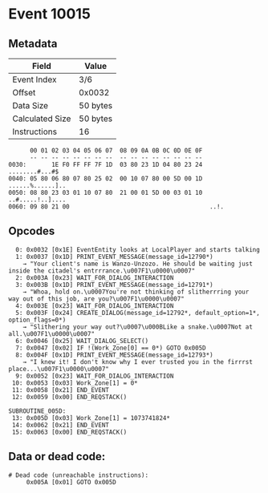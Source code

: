 # Event 10015

## Metadata

| Field           | Value    |
|-----------------|----------|
| Event Index     | 3/6      |
| Offset          | 0x0032   |
| Data Size       | 50 bytes |
| Calculated Size | 50 bytes |
| Instructions    | 16       |

```
      00 01 02 03 04 05 06 07  08 09 0A 0B 0C 0D 0E 0F
      -- -- -- -- -- -- -- --  -- -- -- -- -- -- -- --
0030:       1E F0 FF FF 7F 1D  03 80 23 1D 04 80 23 24    ........#...#$
0040: 05 80 06 80 07 80 25 02  00 10 07 80 00 5D 00 1D  ......%......]..
0050: 08 80 23 03 01 10 07 80  21 00 01 5D 00 03 01 10  ..#.....!..]....
0060: 09 80 21 00                                       ..!.            
```

## Opcodes

```
  0: 0x0032 [0x1E] EventEntity looks at LocalPlayer and starts talking
  1: 0x0037 [0x1D] PRINT_EVENT_MESSAGE(message_id=12790*)
    → "Your client's name is Wanzo-Unzozo. He should be waiting just inside the citadel's entrrrance.\u007F1\u0000\u0007"
  2: 0x003A [0x23] WAIT_FOR_DIALOG_INTERACTION
  3: 0x003B [0x1D] PRINT_EVENT_MESSAGE(message_id=12791*)
    → "Whoa, hold on.\u0007You're not thinking of slitherrring your way out of this job, are you?\u007F1\u0000\u0007"
  4: 0x003E [0x23] WAIT_FOR_DIALOG_INTERACTION
  5: 0x003F [0x24] CREATE_DIALOG(message_id=12792*, default_option=1*, option_flags=0*)
    → "Slithering your way out?\u0007\u000BLike a snake.\u0007Not at all.\u007F1\u0000\u0007"
  6: 0x0046 [0x25] WAIT_DIALOG_SELECT()
  7: 0x0047 [0x02] IF !(Work_Zone[0] == 0*) GOTO 0x005D
  8: 0x004F [0x1D] PRINT_EVENT_MESSAGE(message_id=12793*)
    → "I knew it! I don't know why I ever trusted you in the firrrst place...\u007F1\u0000\u0007"
  9: 0x0052 [0x23] WAIT_FOR_DIALOG_INTERACTION
 10: 0x0053 [0x03] Work_Zone[1] = 0*
 11: 0x0058 [0x21] END_EVENT
 12: 0x0059 [0x00] END_REQSTACK()

SUBROUTINE_005D:
 13: 0x005D [0x03] Work_Zone[1] = 1073741824*
 14: 0x0062 [0x21] END_EVENT
 15: 0x0063 [0x00] END_REQSTACK()
```

## Data or dead code:

```
# Dead code (unreachable instructions):
     0x005A [0x01] GOTO 0x005D
```